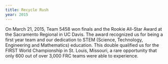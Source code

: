 ```yaml
---
title: Recycle Rush
year: 2015
---
```


On March 21, 2015, Team 5458 won finals and the Rookie All-Star Award at the Sacramento Regional in UC Davis. The award recognized us for being a first year team and our dedication to STEM (Science, Technology, Engineering and Mathematics) education. This double qualified us for the FIRST World Championship in St. Louis, Missouri, a rare opportunity that only 600 out of over 3,000 FRC teams were able to experience.